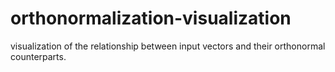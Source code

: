 # orthonormalization-visualization
visualization of the relationship between input vectors and their orthonormal counterparts.
